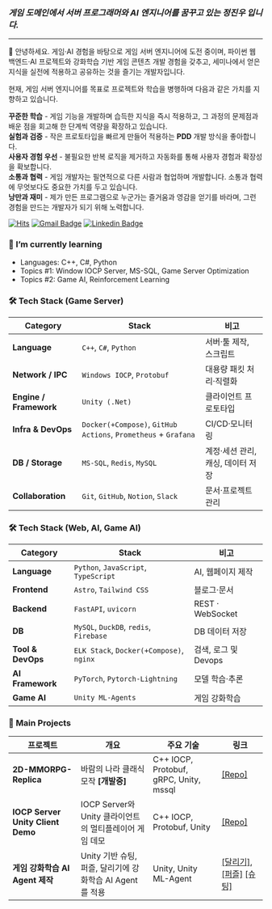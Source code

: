 ### _게임 도메인에서 서버 프로그래머와 AI 엔지니어를 꿈꾸고 있는 정진우 입니다._

---

👋 안녕하세요. 게임·AI 경험을 바탕으로 게임 서버 엔지니어에 도전 중이며, 파이썬 웹 백엔드‧AI 프로젝트와 강화학습 기반 게임 콘텐츠 개발 경험을 갖추고, 세미나에서 얻은 지식을 실전에 적용하고 공유하는 것을 즐기는 개발자입니다.


현재, 게임 서버 엔지니어를 목표로 프로젝트와 학습을 병행하며 다음과 같은 가치를 지향하고 있습니다.

**꾸준한 학습** - 게임 기능을 개발하며 습득한 지식을 즉시 적용하고, 그 과정의 문제점과 배운 점을 회고해 한 단계씩 역량을 확장하고 있습니다. <br/>
**실험과 검증** - 작은 프로토타입을 빠르게 만들어 적용하는 **PDD** 개발 방식을 좋아합니다. <br/>
**사용자 경험 우선** - 불필요한 반복 로직을 제거하고 자동화를 통해 사용자 경험과 확장성을 확보합니다. <br/>
**소통과 협력** - 게임 개발자는 필연적으로 다른 사람과 협업하며 개발합니다. 소통과 협력에 무엇보다도 중요한 가치를 두고 있습니다. <br/>
**낭만과 재미** - 제가 만든 프로그램으로 누군가는 즐거움과 영감을 얻기를 바라며, 그런 경험을 만드는 개발자가 되기 위해 노력합니다. <br/>

[![Hits](https://myhits.vercel.app/api/hit/https%3A%2F%2Fgithub.com%2Fwlsdn2749?color=green&label=Hits&size=small)](https://myhits.vercel.app)
[![Gmail Badge](https://img.shields.io/badge/-Gmail-d14836?style=flat-square&logo=Gmail&logoColor=white&link=mailto:jinwoo.jung.ai@gmail.com)](mailto:jinwoo.jung.ai@gmail.com)
[![Linkedin Badge](https://img.shields.io/badge/-LinkedIn-blue?style=flat-square&logo=Linkedin&logoColor=white&link=https://www.linkedin.com/in/serotina/)](https://www.linkedin.com/in/serotina/)
<!-- 개인 정보 -->
### 🌱 I’m currently learning
- Languages: C++, C#, Python
- Topics #1: Window IOCP Server, MS-SQL, Game Server Optimization
- Topics #2: Game AI, Reinforcement Learning


<!-- 기술 스택 Section -->

### 🛠️ Tech Stack (Game Server)
| Category | Stack | 비고 |
|-----------|-------|------|
| **Language** | `C++`, `C#`, `Python` | 서버‧툴 제작, 스크립트|
| **Network / IPC** | `Windows IOCP`, `Protobuf` | 대용량 패킷 처리·직렬화 |
| **Engine / Framework** | `Unity (.Net)` | 클라이언트 프로토타입 |
| **Infra & DevOps** | `Docker(+Compose)`, `GitHub Actions`, `Prometheus` + `Grafana` | CI/CD·모니터링 |
| **DB / Storage** | `MS-SQL`, `Redis`, `MySQL`| 계정·세션 관리, 캐싱, 데이터 저장 |
| **Collaboration** | `Git`, `GitHub`, `Notion`, `Slack` | 문서·프로젝트 관리 |


### 🛠️ Tech Stack (Web, AI, Game AI)
| Category | Stack | 비고 |
|-----------|-------|------|
| **Language** | `Python`, `JavaScript`, `TypeScript` | AI, 웹페이지 제작|
| **Frontend** | `Astro`, `Tailwind CSS` | 블로그·문서 |
| **Backend** | `FastAPI`, `uvicorn` | REST · WebSocket |
| **DB** | `MySQL`, `DuckDB`, `redis`, `Firebase` | DB 데이터 저장 |
| **Tool & DevOps** | `ELK Stack`, `Docker(+Compose)`, `nginx`| 검색, 로그 및 Devops |
| **AI Framework** | `PyTorch`, `Pytorch-Lightning` | 모델 학습·추론 |
| **Game AI** | `Unity ML-Agents` | 게임 강화학습 |



<!-- 프로젝트 Section -->
### 🌟 Main Projects
| 프로젝트 | 개요 | 주요 기술 | 링크 |
|---|----|-----------|------|
| **2D-MMORPG-Replica** | 바람의 나라 클래식 모작 **[개발중]** | C++ IOCP, Protobuf, gRPC, Unity, mssql | [[Repo]](https://github.com/wlsdn2749/2d-mmorpg-replica-server) |
| **IOCP Server Unity Client Demo** | IOCP Server와 Unity 클라이언트의 멀티플레이어 게임 데모 | C++ IOCP, Protobuf, Unity | [[Repo]](https://github.com/wlsdn2749/iocp-server-unity-client-demo) |
| **게임 강화학습 AI Agent 제작** | Unity 기반 슈팅, 퍼즐, 달리기에 강화학습 AI Agent를 적용 | Unity, Unity ML-Agent | [[달리기]](https://github.com/wlsdn2749/Kimchi-Run-AI), [[퍼즐]](https://github.com/wlsdn2749/unity-ml-agent-brickbreaker) [[슈팅]]() |

